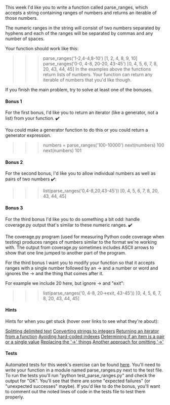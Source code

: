 This week I'd like you to write a function called parse_ranges, which accepts a string containing ranges of numbers and returns an iterable of those numbers.

The numeric ranges in the string will consist of two numbers separated by hyphens and each of the ranges will be separated by commas and any number of spaces.

Your function should work like this:

>>> parse_ranges('1-2,4-4,8-10')
[1, 2, 4, 8, 9, 10]
>>> parse_ranges('0-0, 4-8, 20-20, 43-45')
[0, 4, 5, 6, 7, 8, 20, 43, 44, 45]
In the examples above the functions return lists of numbers. Your function can return any iterable of numbers that you'd like though.

If you finish the main problem, try to solve at least one of the bonuses.

#### Bonus 1

For the first bonus, I'd like you to return an iterator (like a generator, not a list) from your function. ✔️

You could make a generator function to do this or you could return a generator expression.

>>> numbers = parse_ranges('100-10000')
>>> next(numbers)
100
>>> next(numbers)
101

#### Bonus 2

For the second bonus, I'd like you to allow individual numbers as well as pairs of two numbers ✔️:

>>> list(parse_ranges('0,4-8,20,43-45'))
[0, 4, 5, 6, 7, 8, 20, 43, 44, 45]

#### Bonus 3

For the third bonus I'd like you to do something a bit odd: handle coverage.py output that's similar to these numeric ranges. ✔️

The coverage.py program (used for measuring Python code coverage when testing) produces ranges of numbers similar to the format we're working with. The output from coverage.py sometimes includes ASCII arrows to show that one line jumped to another part of the program.

For the third bonus I want you to modify your function so that it accepts ranges with a single number followed by an -> and a number or word and ignores the -> and the thing that comes after it.

For example we include 20 here, but ignore -> and "exit":

>>> list(parse_ranges('0, 4-8, 20->exit, 43-45'))
[0, 4, 5, 6, 7, 8, 20, 43, 44, 45]

#### Hints

Hints for when you get stuck (hover over links to see what they're about):

[Splitting delimited text](https://stackoverflow.com/a/3475270/2633215)
[Converting strings to integers](https://stackoverflow.com/a/642169/2633215)
[Returning an iterator from a function](https://treyhunner.com/2018/06/how-to-make-an-iterator-in-python/)
[Avoiding hard-coded indexes](https://treyhunner.com/2018/03/tuple-unpacking-improves-python-code-readability/)
[Determining if an item is a pair or a single value](https://stackoverflow.com/a/30423850/2633215)
[Replacing the '->' things](https://www.pythonforbeginners.com/regex/regular-expressions-in-python)
[Another approach for omitting '->'](http://pycon2017.regex.training/re-module.html#multi-search)

#### Tests

Automated tests for this week's exercise can be found [here](https://www.pythonmorsels.com/exercises/008c3f7419944ed781eb4924483bff35/tests/). You'll need to write your function in a module named parse_ranges.py next to the test file. To run the tests you'll run "python test_parse_ranges.py" and check the output for "OK". You'll see that there are some "expected failures" (or "unexpected successes" maybe). If you'd like to do the bonus, you'll want to comment out the noted lines of code in the tests file to test them properly.